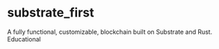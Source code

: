 # substrate_first
A fully functional, customizable, blockchain built on Substrate and Rust. Educational
